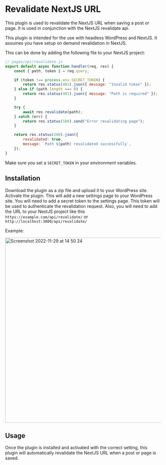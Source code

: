 # Revalidate NextJS URL

This plugin is used to revalidate the NextJS URL when saving a post or page. It is used in conjunction with the NextJS revalidate api.

This plugin is intended for the use with headless WordPress and NextJS. It assumes you have setup on demand revalidation in NextJS.

This can be done by adding the following file to your NextJS project:

```js
// pages/api/revalidate.js
export default async function handler(req, res) {
    const { path, token } = req.query;

    if (token !== process.env.SECRET_TOKEN) {
        return res.status(401).json({ message: "Invalid token" });
    } else if (path.length === 0) {
        return res.status(401).json({ message: "Path is required" });
    }

    try {
        await res.revalidate(path);
    } catch (err) {
        return res.status(500).send("Error revalidating page");
    }

    return res.status(200).json({
        revalidated: true,
        message: `Path ${path} revalidated successfully`,
    });
}
```
Make sure you set a `SECRET_TOKEN` in your environment variables.

## Installation
Download the plugin as a zip file and upload it to your WordPress site. Activate the plugin.
This will add a new settings page to your WordPress site. You will need to add a secret token to the settings page. This token will be used to authenticate the revalidation request. Also, you will need to add the URL to your NextJS project like this `https://example.com/api/revalidate/` or `http://localhost:3000/api/revalidate/`

Example:

<img width="597" alt="Screenshot 2022-11-29 at 14 50 24" src="https://user-images.githubusercontent.com/29499564/204546637-370063b9-6392-4a91-8b1a-c03e3d89263e.png">


## Usage
Once the plugin is installed and activated with the correct setting, this plugin will automatically revalidate the NextJS URL when a post or page is saved.
